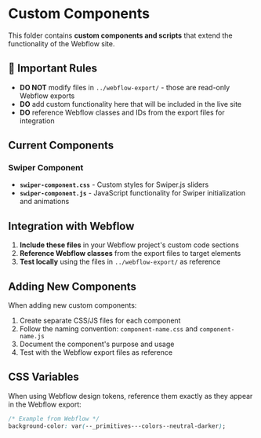 # Custom Components

This folder contains **custom components and scripts** that extend the functionality of the Webflow site.

## 🚨 Important Rules

- **DO NOT** modify files in `../webflow-export/` - those are read-only Webflow exports
- **DO** add custom functionality here that will be included in the live site
- **DO** reference Webflow classes and IDs from the export files for integration

## Current Components

### Swiper Component
- **`swiper-component.css`** - Custom styles for Swiper.js sliders
- **`swiper-component.js`** - JavaScript functionality for Swiper initialization and animations

## Integration with Webflow

1. **Include these files** in your Webflow project's custom code sections
2. **Reference Webflow classes** from the export files to target elements
3. **Test locally** using the files in `../webflow-export/` as reference

## Adding New Components

When adding new custom components:
1. Create separate CSS/JS files for each component
2. Follow the naming convention: `component-name.css` and `component-name.js`
3. Document the component's purpose and usage
4. Test with the Webflow export files as reference

## CSS Variables

When using Webflow design tokens, reference them exactly as they appear in the Webflow export:
```css
/* Example from Webflow */
background-color: var(--_primitives---colors--neutral-darker);
``` 
